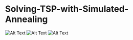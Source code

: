 # Solving-TSP-with-Simulated-Annealing

![Alt Text](https://github.com/hithere1431/Solving-TSP-with-Simulated-Annealing/blob/main/tx/final.gif)
![Alt Text](https://github.com/hithere1431/Solving-TSP-with-Simulated-Annealing/blob/main/us/final.gif)
![Alt Text](https://github.com/hithere1431/Solving-TSP-with-Simulated-Annealing/blob/main/world/final.gif)
